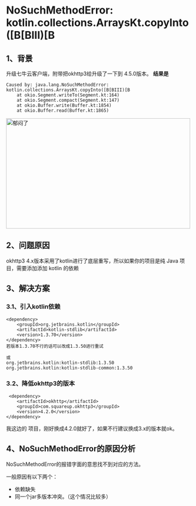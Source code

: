 # NoSuchMethodError: kotlin.collections.ArraysKt.copyInto([B[BIII)[B

## 1、背景

升级七牛云客户端，附带把okhttp3给升级了一下到 4.5.0版本。
**结果是**

```
Caused by: java.lang.NoSuchMethodError: kotlin.collections.ArraysKt.copyInto([B[BIII)[B
	at okio.Segment.writeTo(Segment.kt:164)
	at okio.Segment.compact(Segment.kt:147)
	at okio.Buffer.write(Buffer.kt:1854)
	at okio.Buffer.read(Buffer.kt:1865)
```

<img src="https://oss.94rg.com/oneblog/20210714204606507.png-94rg002" width="500" height="300" align="middle" alt="郁闷了"/>


## 2、问题原因

okhttp3 4.x版本采用了kotlin进行了底层重写，所以如果你的项目是纯 Java 项目，需要添加添加 kotlin 的依赖



## 3、解决方案

### 3.1、引入kotlin依赖

```
<dependency>
    <groupId>org.jetbrains.kotlin</groupId>
    <artifactId>kotlin-stdlib</artifactId>
    <version>1.3.70</version>
</dependency>
若版本1.3.70不行的话可以改成1.3.50进行重试

或
org.jetbrains.kotlin:kotlin-stdlib:1.3.50
org.jetbrains.kotlin:kotlin-stdlib-common:1.3.50
```



### 3.2、降低okhttp3的版本

```
 <dependency>
    <artifactId>okhttp</artifactId>
    <groupId>com.squareup.okhttp3</groupId>
    <version>4.2.0</version>
</dependency>
```

我这边的 项目，刚好换成4.2.0就好了，如果不行建议换成3.x的版本就ok。



## 4、NoSuchMethodError的原因分析

NoSuchMethodError的报错字面的意思找不到对应的方法。

一般原因有以下两个：

+ 依赖缺失
+ 同一个jar多版本冲突。（这个情况比较多）

